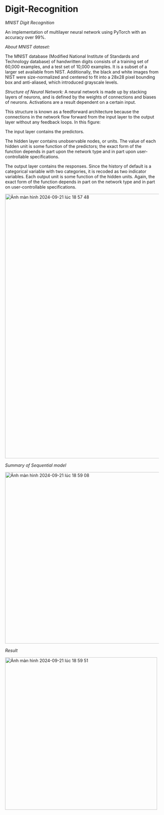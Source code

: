 # Digit-Recognition
*MNIST Digit Recognition*

An implementation of multilayer neural network using PyTorch with an accuracy over 99%.

*About MNIST dataset:*

The MNIST database (Modified National Institute of Standards and Technology database) of handwritten digits consists of a training set of 60,000 examples, and a test set of 10,000 examples. It is a subset of a larger set available from NIST. Additionally, the black and white images from NIST were size-normalized and centered to fit into a 28x28 pixel bounding box and anti-aliased, which introduced grayscale levels.

*Structure of Neural Network:*
A neural network is made up by stacking layers of neurons, and is defined by the weights of connections and biases of neurons. Activations are a result dependent on a certain input.

This structure is known as a feedforward architecture because the connections in the network flow forward from the input layer to the output layer without any feedback loops. In this figure:

The input layer contains the predictors.

The hidden layer contains unobservable nodes, or units. The value of each hidden unit is some function of the predictors; the exact form of the function depends in part upon the network type and in part upon user-controllable specifications.

The output layer contains the responses. Since the history of default is a categorical variable with two categories, it is recoded as two indicator variables. Each output unit is some function of the hidden units. Again, the exact form of the function depends in part on the network type and in part on user-controllable specifications. 

<img width="864" alt="Ảnh màn hình 2024-09-21 lúc 18 57 48" src="https://github.com/user-attachments/assets/b60e116c-a8bb-49a1-a406-b74c9d805024">

*Summary of Sequential model*

<img width="560" alt="Ảnh màn hình 2024-09-21 lúc 18 59 08" src="https://github.com/user-attachments/assets/cf6a5bf1-00cd-4eea-9c65-bb7f52678a30">

*Result*

<img width="498" alt="Ảnh màn hình 2024-09-21 lúc 18 59 51" src="https://github.com/user-attachments/assets/5a56b942-ce0c-46a9-8795-e20ece5ec707">


